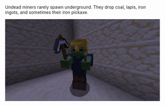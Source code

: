 Undead miners rarely spawn underground. They drop coal, lapis, iron ingots, and sometimes their iron pickaxe.

![Undead miner](https://github.com/Chailotl/chocolate-tweaks/blob/master/Undead%20Miner/Undead%20miner.png)
